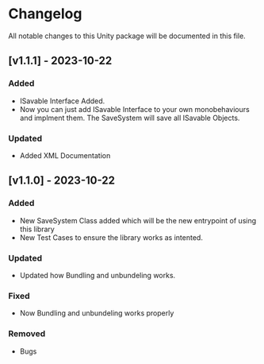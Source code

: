 # Changelog

All notable changes to this Unity package will be documented in this file.

## [v1.1.1] - 2023-10-22

### Added

- ISavable Interface Added.
- Now you can just add ISavable Interface to your own monobehaviours and implment them. The SaveSystem will save all ISavable Objects.

### Updated

- Added XML Documentation



## [v1.1.0] - 2023-10-22

### Added

- New SaveSystem Class added which will be the new entrypoint of using this  library
- New Test Cases to ensure the library works as intented.

### Updated

- Updated how Bundling and unbundeling works.

### Fixed

- Now Bundling and unbundeling works properly

### Removed

- Bugs


